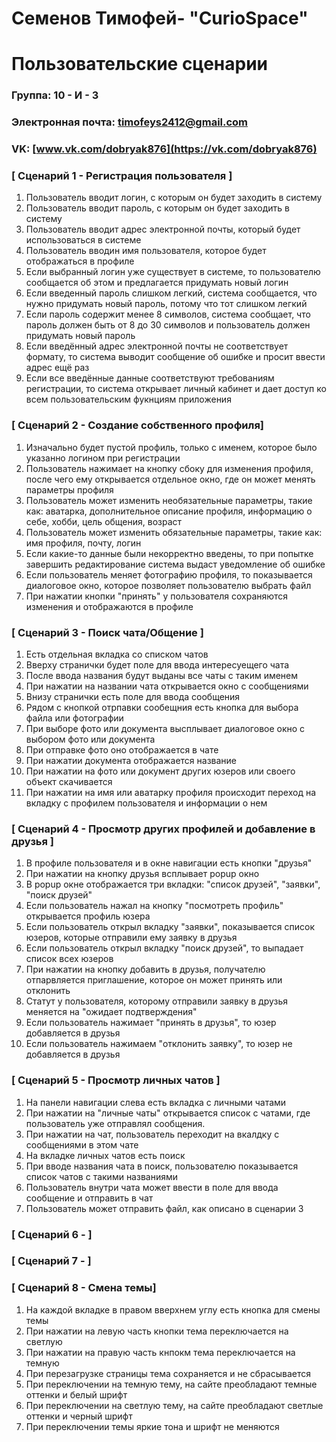 # Семенов Тимофей- "CurioSpace"
# Пользовательские сценарии

### Группа: 10 - И - 3
### Электронная почта: timofeys2412@gmail.com
### VK: [www.vk.com/dobryak876](https://vk.com/dobryak876)


### [ Сценарий 1 - Регистрация пользователя ]

1. Пользователь вводит логин, с которым он будет заходить в систему
2. Пользователь вводит пароль, с которым он будет заходить в систему
3. Пользователь вводит адрес электронной почты, который будет использоваться в системе
4. Пользователь вводин имя пользователя, которое будет отображаться в профиле
5. Если выбранный логин уже существует в системе, то пользователю сообщается об этом и предлагается придумать новый логин
6. Если введенный пароль слишком легкий, система сообщается, что нужно придумать новый пароль, потому что тот слишком легкий
7. Если пароль содержит менее 8 символов, система сообщает, что пароль должен быть от 8 до 30 символов и пользователь должен придумать новый пароль
8. Если введённый адрес электронной почты не соответствует формату, то система выводит сообщение об ошибке и просит ввести адрес ещё раз
9. Если все введённые данные соответствуют требованиям регистрации, то система открывает личный кабинет и дает доступ ко всем пользовательским фукнциям приложения

### [ Сценарий 2 - Создание собственного профиля]

1. Изначально будет пустой профиль, только с именем, которое было указанно логином при регистрации
2. Пользователь нажимает на кнопку сбоку для изменения профиля, после чего ему открывается отдельное окно, где он может менять параметры профиля
3. Пользователь может изменить необязательные параметры, такие как: аватарка, дополнительное описание профиля, информацию о себе, хобби, цель общения, возраст
4. Пользователь может изменить обязательные параметры, такие как: имя профиля, почту, логин
5. Если какие-то данные были некорректно введены, то при попытке завершить редактирование система выдаст уведомление об ошибке
6. Если пользователь меняет фотографию профиля, то показывается диалоговое окно, которое позволяет пользователю выбрать файл
7. При нажатии кнопки "принять" у пользователя сохраняются изменения и отображаются в профиле


### [ Сценарий 3 - Поиск чата/Общение ]
1. Есть отдельная вкладка со списком чатов
2. Вверху странички будет поле для ввода интересуещего чата
3. После ввода названия будут выданы все чаты с таким именем
4. При нажатии на названии чата открывается окно с сообщениями
5. Внизу странички есть поле для ввода сообщения
6. Рядом с кнопкой отрпавки сообещния есть кнопка для выбора файла или фотографии
7. При выборе фото или документа высплывает диалоговое окно с выбором фото или документа
8. При отправке фото оно отображается в чате
9. При нажатии документа отображается название
10. При нажатии на фото или документ других юзеров или своего объект скачивается
11.  При нажатии на имя или аватарку профиля происходит переход на вкладку с профилем пользователя и информации о нем


### [ Сценарий 4 - Просмотр других профилей и добавление в друзья ]
1. В профиле пользователя и в окне навигации есть кнопки "друзья"
2. При нажатии на кнопку друзья всплывает popup окно
3. В popup окне отображается три вкладки: "список друзей", "заявки", "поиск друзей"
4. Если пользователь нажал на кнопку "посмотреть профиль" открывается профиль юзера
5. Если пользователь открыл вкладку "заявки", показывается список юзеров, которые отправили ему заявку в друзья 
6. Если пользователь открыл вкладку "поиск друзей", то выпадает список всех юзеров
7. При нажатии на кнопку добавить в друзья, получателю отпарвляется приглашение, которое он может принять или отклонить
8. Статут у пользователя, которому отправили заявку в друзья меняется на "ожидает подтверждения" 
9. Если пользователь нажимает "принять в друзья", то юзер добавляется в друзья
10. Если пользователь нажимаем "отклонить заявку", то юзер не добавляется в друзья


### [ Сценарий 5 - Просмотр личных чатов ]

1. На панели навигации слева есть вкладка с личными чатами
2. При нажатии на "личные чаты" открывается список с чатами, где пользователь уже отправлял сообщения.
3. При нажатии на чат, пользователь переходит на вкалдку с сообщениями в этом чате
4. На вкладке личных чатов есть поиск
5. При вводе названия чата в поиск, пользователю показывается список чатов с такими названиями
6. Пользователь внутри чата может ввести в поле для ввода сообщение и отправить в чат
7. Пользователь может отправить файл, как описано в сценарии 3  

### [ Сценарий 6 -  ]



### [ Сценарий 7 -  ]


### [ Сценарий 8 - Смена темы]

1. На каждой вкладке в правом вверхнем углу есть кнопка для смены темы
2. При нажатии на левую часть кнопки тема переключается на светлую
3. При нажатии на правую часть кнпокм тема переключается на темную
4. При перезагрузке страницы тема сохраняется и не сбрасывается
5. При переключении на темную тему, на сайте преобладают темные оттенки и белый шрифт
6. При переключении на светлую тему, на сайте преобладают светлые оттенки и черный шрифт
7. При переключении темы яркие тона и шрифт не меняются
